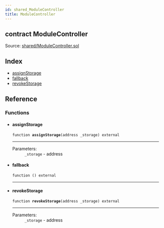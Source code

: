 ```yaml
---
id: shared_ModuleController
title: ModuleController
---
```


<div class="contract-doc"><div class="contract"><h2 class="contract-header"><span class="contract-kind">contract</span> ModuleController</h2><div class="source">Source: <a href="/blob/v1.0.0/contracts/shared/ModuleController.sol" target="_blank">shared/ModuleController.sol</a></div></div><div class="index"><h2>Index</h2><ul><li><a href="shared_ModuleController.html#assignStorage">assignStorage</a></li><li><a href="shared_ModuleController.html#">fallback</a></li><li><a href="shared_ModuleController.html#revokeStorage">revokeStorage</a></li></ul></div><div class="reference"><h2>Reference</h2><div class="functions"><h3>Functions</h3><ul><li><div class="item function"><span id="assignStorage" class="anchor-marker"></span><h4 class="name">assignStorage</h4><div class="body"><code class="signature">function <strong>assignStorage</strong><span>(address _storage) </span><span>external </span></code><hr/><dl><dt><span class="label-parameters">Parameters:</span></dt><dd><div><code>_storage</code> - address</div></dd></dl></div></div></li><li><div class="item function"><span id="fallback" class="anchor-marker"></span><h4 class="name">fallback</h4><div class="body"><code class="signature">function <strong></strong><span>() </span><span>external </span></code><hr/></div></div></li><li><div class="item function"><span id="revokeStorage" class="anchor-marker"></span><h4 class="name">revokeStorage</h4><div class="body"><code class="signature">function <strong>revokeStorage</strong><span>(address _storage) </span><span>external </span></code><hr/><dl><dt><span class="label-parameters">Parameters:</span></dt><dd><div><code>_storage</code> - address</div></dd></dl></div></div></li></ul></div></div></div>
